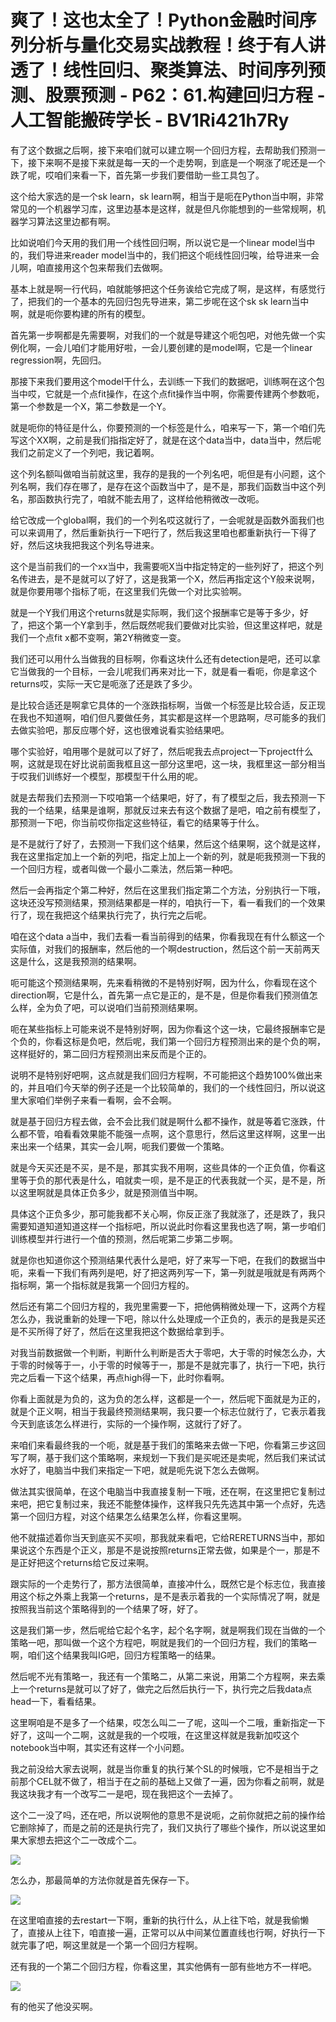# 爽了！这也太全了！Python金融时间序列分析与量化交易实战教程！终于有人讲透了！线性回归、聚类算法、时间序列预测、股票预测 - P62：61.构建回归方程 - 人工智能搬砖学长 - BV1Ri421h7Ry

有了这个数据之后啊，接下来咱们就可以建立啊一个回归方程，去帮助我们预测一下，接下来啊不是接下来就是每一天的一个走势啊，到底是一个啊涨了呢还是一个跌了呢，哎咱们来看一下，首先第一步我们要借助一些工具包了。

这个给大家选的是一个sk learn，sk learn啊，相当于是呃在Python当中啊，非常常见的一个机器学习库，这里边基本是这样，就是但凡你能想到的一些常规啊，机器学习算法这里边都有啊。

比如说咱们今天用的我们用一个线性回归啊，所以说它是一个linear model当中的，我们导进来reader model当中的，我们把这个呃线性回归唉，给导进来一会儿啊，咱直接用这个包来帮我们去做啊。

基本上就是啊一行代码，咱就能够把这个任务诶给它完成了啊，是这样，有感觉行了，把我们的一个基本的先回归包先导进来，第二步呢在这个sk sk learn当中啊，就是呃你要构建的所有的模型。

首先第一步啊都是先需要啊，对我们的一个就是导建这个呃包吧，对他先做一个实例化啊，一会儿咱们才能用好啦，一会儿要创建的是model啊，它是一个linear regression啊，先回归。

那接下来我们要用这个model干什么，去训练一下我们的数据吧，训练啊在这个包当中哎，它就是一个点fit操作，在这个点fit操作当中啊，你需要传建两个参数呃，第一个参数是一个X，第二参数是一个Y。

就是呃你的特征是什么，你要预测的一个标签是什么，咱来写一下，第一个咱们先写这个XX啊，之前是我们指指定好了，就是在这个data当中，data当中，然后呢我们之前定义了一个列吧，我记着啊。

这个列名额叫做咱当前就这里，我存的是我的一个列名吧，呃但是有小问题，这个列名啊，我们存在哪了，是存在这个函数当中了，是不是，那我们函数当中这个列名，那函数执行完了，咱就不能去用了，这样给他稍微改一改呃。

给它改成一个global啊，我们的一个列名哎这就行了，一会呢就是函数外面我们也可以来调用了，然后重新执行一下吧行了，然后我这里咱也都重新执行一下得了好，然后这块我把我这个列名导进来。

这个是当前我们的一个xx当中，我需要呃X当中指定特定的一些列好了，把这个列名传进去，是不是就可以了好了，这是我第一个X，然后再指定这个Y般来说啊，就是你要用哪个指标了呃，在这里我们先做一个对比实验啊。

就是一个Y我们用这个returns就是实际啊，我们这个报酬率它是等于多少，好了，把这个第一个Y拿到手，然后既然呢我们要做对比实验，但这里这样吧，就是我们一个点fit x都不变啊，第2Y稍微变一变。

我们还可以用什么当做我的目标啊，你看这块什么还有detection是吧，还可以拿它当做我的一个目标，一会儿呢我们再来对比一下，就是看一看呃，你是拿这个returns哎，实际一天它是呃涨了还是跌了多少。

是比较合适还是啊拿它具体的一个涨跌指标啊，当做一个标签是比较合适，反正现在我也不知道啊，咱们但凡要做任务，其实都是这样一个思路啊，尽可能多的我们去做实验吧，那反应哪个好，这也很难说看实验结果吧。

哪个实验好，咱用哪个是就可以了好了，然后呢我去点project一下project什么啊，这就是现在好比说前面我框且这一部分这里吧，这一块，我框里这一部分相当于哎我们训练好一个模型，那模型干什么用的呢。

就是去帮我们去预测一下哎咱第一个结果吧，好了，有了模型之后，我去预测一下我的一个结果，结果是谁啊，那就反过来去有这个数据了是吧，咱之前有模型了，那预测一下吧，你当前哎你指定这些特征，看它的结果等于什么。

是不是就行了好了，去预测一下我们这个结果，然后这个结果啊，这个就是这样，我在这里指定加上一个新的列吧，指定上加上一个新的列，就是呃我预测一下我的一个回归方程，或者叫做一个最小二乘法，然后第一种吧。

然后一会再指定个第二种好，然后在这里我们指定第二个方法，分别执行一下哦，这块还没写预测结果，预测结果都是一样的，咱执行一下，看一看我们的一个效果行了，现在我把这个结果执行完了，执行完之后呢。

咱在这个data a当中，我们去看一看当前得到的结果，你看我现在有什么额这一个实际值，对我们的报酬率，然后他的一个啊destruction，然后这个前一天前两天这是什么，这是我预测的结果啊。

呃可能这个预测结果啊，先来看稍微的不是特别好啊，因为什么，你看现在这个direction啊，它是什么，首先第一点它是正的，是不是，但是你看我们预测值怎么样，全为负了吧，可以说咱们当前预测结果啊。

呃在某些指标上可能来说不是特别好啊，因为你看这个这一块，它最终报酬率它是个负的，你看这标是负吧，然后呢，我们第一个回归方程预测出来的是个负的啊，这样挺好的，第二回归方程预测出来反而是个正的。

说明不是特别好吧啊，这点就是我们回归方程啊，不可能把这个趋势100%做出来的，并且咱们今天举的例子还是一个比较简单的，我们的一个线性回归，所以说这里大家咱们举例子来看一看啊，会不会啊。

就是基于回归方程去做，会不会比我们就是啊什么都不操作，就是等着它涨跌，什么都不管，咱看看效果能不能强一点啊，这个意思行，然后这里这样啊，这里一出来出来一个结果，其实一会儿啊，呃我们要做一个策略。

就是今天买还是不买，是不是，那其实我不用啊，这些具体的一个正负值，你看这里等于负的那代表是什么，咱就卖一呗，是不是正的代表我就一个买，是不是，所以这里啊就是具体正负多少，就是预测值当中啊。

具体这个正负多少，那可能我都不关心啊，你反正涨了我就涨了，还是跌了，我只需要知道知道知道这样一个指标吧，所以说此时你看这里我也选了啊，第一步咱们训练模型并行进行一个值的预测，然后呢第二步第二步啊。

就是你也知道你这个预测结果代表什么是吧，好了来写一下吧，在我们的数据当中呃，来看一下我们有两列是吧，好了把这两列写一下，第一列就是哦就是有两两个指标啊，第一个指标就是我第一个回归方程的。

然后还有第二个回归方程的，我兜里需要一下，把他俩稍微处理一下，这两个方程怎么办，我说重新的处理一下吧，除以什么处理成一个正负的，表示的是我是买还是不买所得了好了，然后在这里我把这个数据给拿到手。

对我当前数据做一个判断，判断什么判断是否大于零吧，大于零的时候怎么办，大于零的时候等于一，小于零的时候等于一，那是不是就完事了，执行一下吧，执行完之后看一下这个结果，再点high得一下，此时你看啊。

你看上面就是为负的，这为负的怎么样，这都是一个一，然后呢下面就是为正的，就是个正义啊，相当于我最终预测结果啊，我只要一个标志位就行了，它表示着我今天到底该怎么样进行，实际的一个操作啊，这就行了好了。

来咱们来看最终我的一个呃，就是基于我们的策略来去做一下吧，你看第三步这回写了啊，基于我们这个策略啊，来规划一下我们是买呢还是卖呢，然后我们来试试水好了，电脑当中我们来指定一下吧，就是呃先说下怎么去做啊。

做法其实很简单，在这个电脑当中我直接复制一下哦，还在啊，在这里把它复制过来吧，把它复制过来，我还不能整体操作，这样我只先先选其中第一个点好，先选第一个回归方程，对这个结果怎么结果怎么样，你看这里啊。

他不就描述着你当天到底买不买呗，那我就来看吧，它给RERETURNS当中，那如果说这个东西是个正义，那是不是说按照returns正常去做，如果是个一，那是不是正好把这个returns给它反过来啊。

跟实际的一个走势行了，那方法很简单，直接冲什么，既然它是个标志位，我直接用这个标之外乘上我第一个returns，是不是表示着我的一个实际情况了啊，就是按照我当前这个策略得到的一个结果了呀，好了。

这是我们第一步，然后呢给它起个名字，起个名字啊，就是啊我们现在当做的一个策略一吧，那叫做一个这个方程吧，啊就是我们的一个回归方程，我们的策略一啊，咱们这个结果我叫IG吧，回归方程策略一的结果。

然后呢不光有策略一，我还有一个策略二，从第二来说，用第二个方程啊，来去乘上一个returns是就可以了好了，做完之后然后执行一下，执行完之后我data点head一下，看看结果。

这里啊咱是不是多了一个结果，哎怎么叫二一了呢，这叫一个二哦，重新指定一下好了，这叫一个二啊，这就是我的一个哎哦，在这里这样就是我新加哎这个notebook当中啊，其实还有这样一个小问题。

我之前没给大家去说啊，就是当你重复的执行某个SL的时候哦，它不是相当于之前那个CEL就不做了，相当于在之前的基础上又做了一遍，因为你看之前啊，就是我这块我才有一个改写二一是吧，现在我把这个一去掉了。

这个二一没了吗，还在吧，所以说啊他的意思不是说呃，之前你就把之前的操作给它删除掉了，而是之前的还是执行完了，我们又执行了哪些个操作，所以说这里如果大家想去把这个二一改成个二。



![](img/97a263a0245fa6444966674dd28a9970_1.png)

怎么办，那最简单的方法你就是首先保存一下。

![](img/97a263a0245fa6444966674dd28a9970_3.png)

在这里咱直接的去restart一下啊，重新的执行什么，从上往下哈，就是我偷懒了，直接从上往下，咱直接一遍，正常可以从中间某位置直线也行啊，好执行一下就完事了吧，啊这里就是一个第一个回归方程啊。

还有我的一个第二个回归方程，你看这里，其实他俩有一部有些地方不一样吧。

![](img/97a263a0245fa6444966674dd28a9970_5.png)

有的他买了他没买啊。